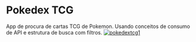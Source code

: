 # Pokedex TCG
 App de procura de cartas TCG de Pokemon. Usando conceitos de consumo de API e estrutura de busca com filtros.
 <a href="https://pokedex-tcg.herokuapp.com"><img src="https://i.ibb.co/grDB947/pokedextcg1.png" alt="pokedextcg1" border="0"></a>
